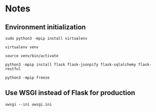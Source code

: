 # Notes

## Environment initialization

```
sudo python3 -mpip install virtualenv
```

```
virtualenv venv
```

```
source venv/bin/activate
```

```
python3 -mpip install flask flask-jsonpify flask-sqlalchemy flask-restful
```

```
python3 -mpip freeze
```

## Use WSGI instead of Flask for production

```
uwsgi --ini uwsgi.ini
```
